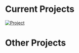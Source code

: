 
<!-- current projects -->
# Current Projects

[![Project](https://img.shields.io/badge/Project-RAT-blue)](https://github.com/tarasermolenko/RAT)


<!-- other projects -->
# Other Projects
